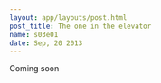 ```yaml
---
layout: app/layouts/post.html
post_title: The one in the elevator
name: s03e01
date: Sep, 20 2013
---
```


Coming soon